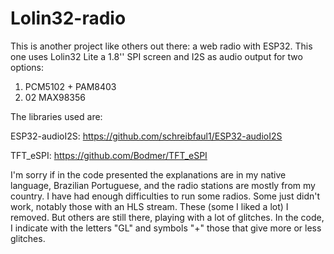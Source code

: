 # Lolin32-radio
This is another project like others out there: a web radio with ESP32.
This one uses Lolin32 Lite a 1.8'' SPI screen and I2S as audio output for two options:
1) PCM5102 + PAM8403
2) 02 MAX98356

The libraries used are:

ESP32-audioI2S: https://github.com/schreibfaul1/ESP32-audioI2S

TFT_eSPI: https://github.com/Bodmer/TFT_eSPI

I'm sorry if in the code presented the explanations are in my native language, Brazilian Portuguese, and the radio stations are mostly from my country.
I have had enough difficulties to run some radios. Some just didn't work, notably those with an HLS stream. These (some I liked a lot) I removed. But others are still there, playing with a lot of glitches. In the code, I indicate with the letters "GL" and symbols "+" those that give more or less glitches.

